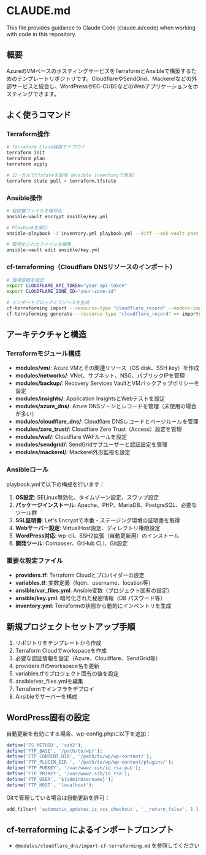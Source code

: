 # CLAUDE.md

This file provides guidance to Claude Code (claude.ai/code) when working with code in this repository.

## 概要

AzureのVMベースのホスティングサービスをTerraformとAnsibleで構築するためのテンプレートリポジトリです。CloudflareやSendGrid、Mackerelなどの外部サービスと統合し、WordPressやEC-CUBEなどのWebアプリケーションをホスティングできます。

## よく使うコマンド

### Terraform操作

```bash
# Terraform Cloud経由でデプロイ
terraform init
terraform plan
terraform apply

# ローカルでtfstateを取得（Ansible inventoryで使用）
terraform state pull > terraform.tfstate
```

### Ansible操作

```bash
# 秘密鍵ファイルを暗号化
ansible-vault encrypt ansible/key.yml

# Playbookを実行
ansible-playbook -i inventory.yml playbook.yml --diff --ask-vault-pass

# 暗号化されたファイルを編集
ansible-vault edit ansible/key.yml
```

### cf-terraforming（Cloudflare DNSリソースのインポート）

```bash
# 環境変数を設定
export CLOUDFLARE_API_TOKEN="your-api-token"
export CLOUDFLARE_ZONE_ID="your-zone-id"

# インポートブロックとリソースを生成
cf-terraforming import --resource-type "cloudflare_record" --modern-import-block > imports.tf
cf-terraforming generate --resource-type "cloudflare_record" >> imports.tf
```

## アーキテクチャと構造

### Terraformモジュール構成

- **modules/vm/**: Azure VMとその関連リソース（OS disk、SSH key）を作成
- **modules/networks/**: VNet、サブネット、NSG、パブリックIPを管理
- **modules/backup/**: Recovery Services VaultとVMバックアップポリシーを設定
- **modules/insights/**: Application InsightsとWebテストを設定
- **modules/azure_dns/**: Azure DNSゾーンとレコードを管理（未使用の場合が多い）
- **modules/cloudflare_dns/**: Cloudflare DNSレコードとページルールを管理
- **modules/zero_trust/**: Cloudflare Zero Trust（Access）設定を管理
- **modules/waf/**: Cloudflare WAFルールを設定
- **modules/sendgrid/**: SendGridサブユーザーと認証設定を管理
- **modules/mackerel/**: Mackerel外形監視を設定

### Ansibleロール

playbook.ymlで以下の構成を行います：

1. **OS設定**: SELinux無効化、タイムゾーン設定、スワップ設定
2. **パッケージインストール**: Apache、PHP、MariaDB、PostgreSQL、必要なツール群
3. **SSL証明書**: Let's Encryptで本番・ステージング環境の証明書を取得
4. **Webサーバー設定**: VirtualHost設定、ディレクトリ権限設定
5. **WordPress対応**: wp-cli、SSH2拡張（自動更新用）のインストール
6. **開発ツール**: Composer、GitHub CLI、Git設定

### 重要な設定ファイル

- **providers.tf**: Terraform Cloudとプロバイダーの設定
- **variables.tf**: 変数定義（fqdn、username、location等）
- **ansible/var_files.yml**: Ansible変数（プロジェクト固有の設定）
- **ansible/key.yml**: 暗号化された秘密情報（DB パスワード等）
- **inventory.yml**: Terraformの状態から動的にインベントリを生成

## 新規プロジェクトセットアップ手順

1. リポジトリをテンプレートから作成
2. Terraform Cloudでworkspaceを作成
3. 必要な認証情報を設定（Azure、Cloudflare、SendGrid等）
4. providers.tfのworkspace名を更新
5. variables.tfでプロジェクト固有の値を設定
6. ansible/var_files.ymlを編集
7. Terraformでインフラをデプロイ
8. Ansibleでサーバーを構成

## WordPress固有の設定

自動更新を有効にする場合、wp-config.phpに以下を追加：

```php
define('FS_METHOD', 'ssh2');
define('FTP_BASE', '/path/to/wp/');
define('FTP_CONTENT_DIR', '/path/to/wp/wp-content/');
define('FTP_PLUGIN_DIR ', '/path/to/wp/wp-content/plugins/');
define('FTP_PUBKEY', '/var/www/.ssh/id_rsa.pub');
define('FTP_PRIKEY', '/var/www/.ssh/id_rsa');
define('FTP_USER', '${adminUsername}');
define('FTP_HOST', 'localhost');
```

Gitで管理している場合は自動更新を許可：

```php
add_filter( 'automatic_updates_is_vcs_checkout', '__return_false', 1 );
```

## cf-terraforming によるインポートプロンプト

- `@modules/cloudflare_dns/import-cf-terraforming.md` を参照してください
